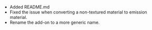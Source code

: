 - Added README.md
- Fixed the issue when converting a non-textured material to emission material.
- Rename the add-on to a more generic name.